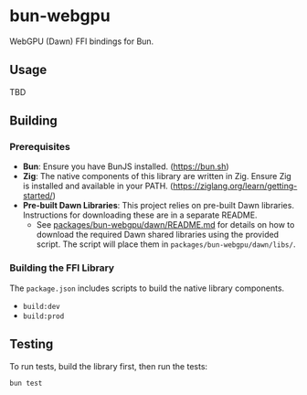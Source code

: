 # bun-webgpu

WebGPU (Dawn) FFI bindings for Bun.

## Usage

TBD

## Building

### Prerequisites

*   **Bun**: Ensure you have BunJS installed. (https://bun.sh)
*   **Zig**: The native components of this library are written in Zig. Ensure Zig is installed and available in your PATH. (https://ziglang.org/learn/getting-started/)
*   **Pre-built Dawn Libraries**: This project relies on pre-built Dawn libraries. Instructions for downloading these are in a separate README.
    *   See [packages/bun-webgpu/dawn/README.md](./dawn/README.md) for details on how to download the required Dawn shared libraries using the provided script. The script will place them in `packages/bun-webgpu/dawn/libs/`.

### Building the FFI Library

The `package.json` includes scripts to build the native library components.

*   `build:dev`
*   `build:prod`

## Testing

To run tests, build the library first, then run the tests:

```bash
bun test
```
